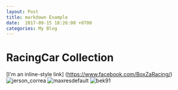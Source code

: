 ```yaml
---
layout: Post
title: markdown Example
date:  2017-09-15 18:26:00 +0700
categories: My Blog 
--- 
```

# RacingCar Collection

[I'm an inline-style link] (https://www.facebook.com/BoxZaRacing/)
![jerson_correa](http://6d2de5264dbe07d1c4cb-54cb3612d84daa0188c78aadaef0bab1.r21.cf1.rackcdn.com/uploads/feature_image/file/15/jerson_correa.jpg)
![maxresdefault](https://i.ytimg.com/vi/fV1_P_3VcoU/maxresdefault.jpg)
![bek91](http://juiceboxforyou.com/wp-content/uploads/2012/04/bek91.jpg)
